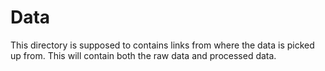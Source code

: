 # Data
This directory is supposed to contains links from where the data is picked up from. This will contain both the raw data and processed data.
